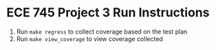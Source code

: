 # ECE 745 Project 3 Run Instructions

1. Run `make regress` to collect coverage based on the test plan
2. Run `make view_coverage` to view coverage collected
